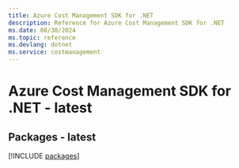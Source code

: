 ```yaml
---
title: Azure Cost Management SDK for .NET
description: Reference for Azure Cost Management SDK for .NET
ms.date: 08/30/2024
ms.topic: reference
ms.devlang: dotnet
ms.service: costmanagement
---
```

# Azure Cost Management SDK for .NET - latest
## Packages - latest
[!INCLUDE [packages](cost-management-index.md)]